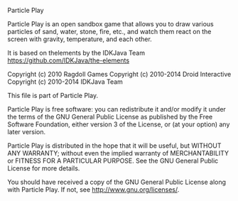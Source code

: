 Particle Play

Particle Play is an open sandbox game that allows you to draw various 
particles of sand, water, stone, fire, etc., and watch them react on 
the screen with gravity, temperature, and each other.

It is based on thelements by the IDKJava Team
https://github.com/IDKJava/the-elements

Copyright (c) 2010 Ragdoll Games
Copyright (c) 2010-2014 Droid Interactive
Copyright (c) 2010-2014 IDKJava Team

This file is part of Particle Play.

Particle Play is free software: you can redistribute it and/or modify
it under the terms of the GNU General Public License as published by
the Free Software Foundation, either version 3 of the License, or
(at your option) any later version.

Particle Play is distributed in the hope that it will be useful,
but WITHOUT ANY WARRANTY; without even the implied warranty of
MERCHANTABILITY or FITNESS FOR A PARTICULAR PURPOSE. See the
GNU General Public License for more details.

You should have received a copy of the GNU General Public License
along with Particle Play. If not, see <http://www.gnu.org/licenses/>.
